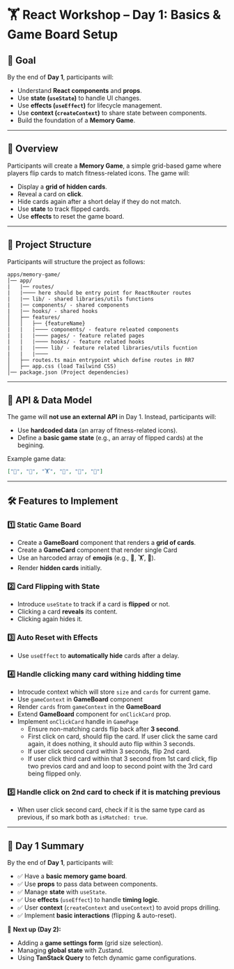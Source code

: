 # 🏋️ React Workshop – Day 1: Basics & Game Board Setup

## 🎯 Goal

By the end of **Day 1**, participants will:

- Understand **React components** and **props**.
- Use **state (`useState`)** to handle UI changes.
- Use **effects (`useEffect`)** for lifecycle management.
- Use **context (`createContext`)** to share state between components.
- Build the foundation of a **Memory Game**.

---

## 📌 Overview

Participants will create a **Memory Game**, a simple grid-based game where players flip cards to match fitness-related icons. The game will:

- Display a **grid of hidden cards**.
- Reveal a card on **click**.
- Hide cards again after a short delay if they do not match.
- Use **state** to track flipped cards.
- Use **effects** to reset the game board.

---

## 📂 Project Structure

Participants will structure the project as follows:

```
apps/memory-game/
│── app/
|   |── routes/
|   |──── here should be entry point for ReactRouter routes
|   |── lib/ - shared libraries/utils functions
|   |── components/ - shared components
|   |── hooks/ - shared hooks
│   ├── features/
│   │   ├── {featureName}
|   |   |──── components/ - feature releated components
|   |   |──── pages/ - feature related pages
|   |   |──── hooks/ - feature related hooks
|   |   |──── lib/ - feature related libraries/utils fucntion
|   |   |────
│   ├── routes.ts main entrypoint which define routes in RR7
│   ├── app.css (load Tailwind CSS)
│── package.json (Project dependencies)
```

---

## 📜 API & Data Model

The game will **not use an external API** in Day 1. Instead, participants will:

- Use **hardcoded data** (an array of fitness-related icons).
- Define a **basic game state** (e.g., an array of flipped cards) at the begining.

Example game data:

```json
["🏃", "💪", "🏋️", "🤸", "🚴", "🧘"]
```

---

## 🛠 Features to Implement

### **1️⃣ Static Game Board**

- Create a **GameBoard** component that renders a **grid of cards**.
- Create a **GameCard** component that render single Card
- Use an harcoded array of **emojis** (e.g., 🏃, 🏋️, 🚴).
- Render **hidden cards** initially.

### **2️⃣ Card Flipping with State**

- Introduce `useState` to track if a card is **flipped** or not.
- Clicking a card **reveals** its content.
- Clicking again hides it.

### **3️⃣ Auto Reset with Effects**

- Use `useEffect` to **automatically hide** cards after a delay.

### **4️⃣ Handle clicking many card withing hidding time**

- Introcude context which will store `size` and `cards` for current game.
- Use `gameContext` in **GameBoard** component
- Render `cards` from `gameContext` in the **GameBoard**
- Extend **GameBoard** component for `onClickCard` prop.
- Implement `onClickCard` handle in `GamePage`
  - Ensure non-matching cards flip back after **3 second**.
  - First click on card, should flip the card. If user click the same card again, it does nothing, it should auto flip within 3 seconds.
  - If user click second card within 3 seconds, flip 2nd card.
  - If user click third card within that 3 second from 1st card click, flip two previos card and and loop to second point with the 3rd card being flipped only.

### **5️⃣ Handle click on 2nd card to check if it is matching previous**

- When user click second card, check if it is the same type card as previous, if so mark both as `isMatched: true`.

---

## 🎯 Day 1 Summary

By the end of **Day 1**, participants will:

- ✅ Have a **basic memory game board**.
- ✅ Use **props** to pass data between components.
- ✅ Manage **state** with `useState`.
- ✅ Use **effects** (`useEffect`) to handle **timing logic**.
- ✅ User **context** (`createContext` and `useContext`) to avoid props drilling.
- ✅ Implement **basic interactions** (flipping & auto-reset).

📌 **Next up (Day 2):**

- Adding a **game settings form** (grid size selection).
- Managing **global state** with Zustand.
- Using **TanStack Query** to fetch dynamic game configurations.

